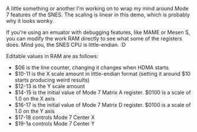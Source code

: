 A little something or another I'm working on to wrap my mind around Mode 7 features of the SNES. The scaling is linear in this demo, which is probably why it looks wonky.

If you're using an emuator with debugging features, like MAME or Mesen S, you can modify the work RAM directly to see what some of the registers does. Mind you, the SNES CPU is little-endian. :D

Editable values in RAM are as follows:
 - $06 is the line counter, changing it changes when HDMA starts
 - $10-11 is the X scale amount in little-endian format (setting it around $10 starts producing weird results)
 - $12-13 is the Y scale amount
 - $14-15 is the initial value of Mode 7 Matrix A register. $0100 is a scale of 1.0 on the X axis
 - $16-17 is the initial value of Mode 7 Matrix D register. $0100 is a scale of 1.0 on the Y axis
 - $17-18 controls Mode 7 Center X
 - $19-1a controls Mode 7 Center Y
